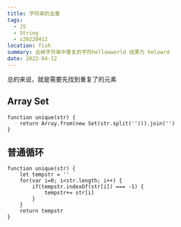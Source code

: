 ```yaml
---
title: 字符串的去重
tags:
  - JS
  - String
  - s20220412
location: fish
summary: 去掉字符串中重复的字符hellowworld 结果为 helowrd
date: 2022-04-12
---
```


总的来说，就是需要先找到重复了的元素

## Array Set

```
function unique(str) {
    return Array.from(new Set(str.split(''))).join('')
}
```

## 普通循环

```
function unique(str) {
    let tempstr = ''
    for(var i=0; i<str.length; i++) {
        if(tempstr.indexOf(str[i]) === -1) {
            tempstr+= str[i]
        }
    }
    return tempstr
}
```
